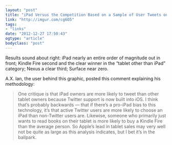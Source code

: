 ```yaml
---
layout: "post"
title: "iPad Versus the Competition Based on a Sample of User Tweets on Christmas"
link: "http://imgur.com/cg6O5"
tags: 
- "links"
date: "2012-12-27 17:50:43"
ogtype: "article"
bodyclass: "post"
---
```


Results sound about right: iPad nearly an entire order of magnitude out in front; Kindle Fire second and the clear winner in the “tablet other than iPad” category; Nexus a clear third; Surface near zero.

A.X. Ian, the user behind this graphic, posted this comment explaining his methodology:

> One critique is that iPad owners are more likely to tweet than other tablet owners because Twitter support is now built into iOS. I think that’s probably backwards — that if there’s a pro-iPad bias to this technology, it’s that active Twitter users are more likely to choose an iPad than non-Twitter users are. Likewise, someone who primarily just wants to read books on their tablet is more likely to buy a Kindle Fire than the average person. So Apple’s lead in tablet sales may very well not be quite as large as this analysis indicates, but I bet it’s in the ballpark.